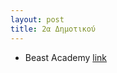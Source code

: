 ```yaml
---
layout: post
title: 2α Δημοτικού
---
```



* Beast Academy [link](https://beastacademy.com/resources/printables)